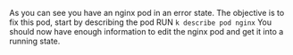 As you can see you have an nginx pod in an error state.
The objective is to fix this pod, start by describing the pod
RUN `k describe pod nginx`
You should now have enough information to edit the nginx pod and get it into a running state.
